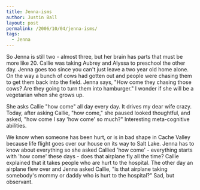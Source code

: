 ```yaml
---
title: Jenna-isms
author: Justin Ball
layout: post
permalink: /2006/10/04/jenna-isms/
tags:
  - Jenna
---
```


So Jenna is still two - almost three, but her brain has parts that must be more like 20. Callie was taking Aubrey and Alyssa to preschool the other day. Jenna goes too since you can't just leave a two year old home alone. On the way a bunch of cows had gotten out and people were chasing them to get them back into the field. Jenna says, "How come they chasing those cows? Are they going to turn them into hamburger." I wonder if she will be a vegetarian when she grows up.

She asks Callie "how come" all day every day. It drives my dear wife crazy. Today, after asking Callie, "how come," she paused looked thoughtful, and asked, "how come I say 'how come' so much?" Interesting meta-cognitive abilities.

We know when someone has been hurt, or is in bad shape in Cache Valley because life flight goes over our house on its way to Salt Lake. Jenna has to know about everything so she asked Callied 'how come' - everything starts with 'how come' these days - does that airplane fly all the time? Callie explained that it takes people who are hurt to the hospital. The other day an airplane flew over and Jenna asked Callie, "is that airplane taking somebody's mommy or daddy who is hurt to the hospital?" Sad, but observant.